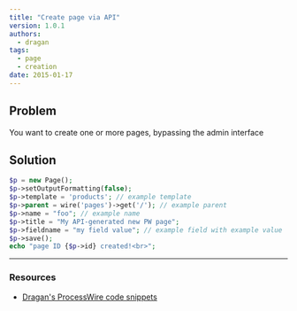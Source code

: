 ```yaml
---
title: "Create page via API"
version: 1.0.1
authors:
  - dragan
tags:
  - page
  - creation
date: 2015-01-17
---
```


## Problem

You want to create one or more pages, bypassing the admin interface

## Solution

```php
$p = new Page();
$p->setOutputFormatting(false);
$p->template = 'products'; // example template
$p->parent = wire('pages')->get('/'); // example parent
$p->name = "foo"; // example name
$p->title = "My API-generated new PW page";
$p->fieldname = "my field value"; // example field with example value
$p->save();
echo "page ID {$p->id} created!<br>";
```

---

### Resources

- [Dragan's ProcessWire code snippets](https://github.com/dragan1700/pw/blob/master/createPage.php)
